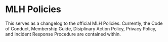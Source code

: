 # MLH Policies
This serves as a changelog to the official MLH Policies. Currently, the Code of Conduct, Membership Guide, Disiplinary Action Policy, Privacy Policy, and Incident Response Procedure are contained within.